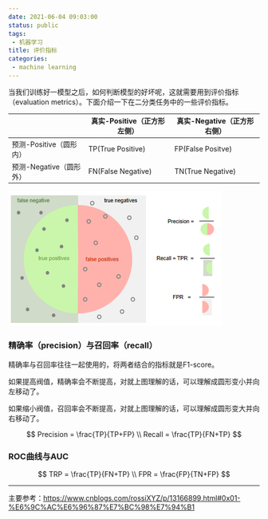 ```yaml
---
date: 2021-06-04 09:03:00
status: public
tags: 
 - 机器学习
title: 评价指标
categories:
 - machine learning
---
```



当我们训练好一模型之后，如何判断模型的好坏呢，这就需要用到评价指标（evaluation metrics）。下面介绍一下在二分类任务中的一些评价指标。

|                         | 真实-Positive（正方形左侧） | 真实-Negative（正方形右侧） |
| ----------------------- | --------------------------- | --------------------------- |
| 预测-Positive（圆形内） | TP(True Positive)           | FP(False Positve)           |
| 预测-Negative（圆形外） | FN(False Negative)          | TN(True Negative)           |

![image-20210604160836877](2021-06-04-%E8%AF%84%E4%BB%B7%E6%8C%87%E6%A0%87.assets/image-20210604160836877-1622794120102.png)

### 精确率（precision）与召回率（recall）

精确率与召回率往往一起使用的，将两者结合的指标就是F1-score。

如果提高阀值，精确率会不断提高，对就上图理解的话，可以理解成圆形变小并向左移动了。

如果缩小阀值，召回率会不断提高，对就上图理解的话，可以理解成圆形变大并向右移动了。


$$
Precision = \frac{TP}{TP+FP} \\
Recall = \frac{TP}{FN+TP}
$$


### ROC曲线与AUC

$$
TRP = \frac{TP}{FN+TP} \\
FPR = \frac{FP}{TN+FP}
$$









---



主要参考：https://www.cnblogs.com/rossiXYZ/p/13166899.html#0x01-%E6%9C%AC%E6%96%87%E7%BC%98%E7%94%B1

